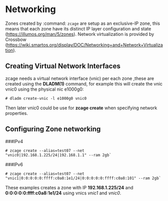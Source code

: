 
# Networking

Zones created by :command: `zcage` are setup as an exclusive-IP zone, this  
means that each zone have its distinct IP layer configuration and state
(<https://illumos.org/man/5/zones>). 
Network virtualization is provided by Crossbow (https://wiki.smartos.org/display/DOC/Networking+and+Network+Virtualization).


## Creating Virtual Network Interfaces

zcage needs a virtual network interface (vnic) per each zone ,these
are created using the **DLADM(1)**  command, for example this will create the vnic
vnic0 using the physical nic e1000g0: 
   
```
# dladm create-vnic -l e1000g0 vnic0
```
Then later vnic0 could be use for **zcage create** when specifying network 
properties.


## Configuring Zone networking

###IPv4
   
```
# zcage create --alias=test07 --net "vnic0|192.168.1.225/24|192.168.1.1" --ram 2gb`
```
###IPv6
    
```
# zcage create --alias=test07 --net "vnic1|0:0:0:0:0:ffff:c0a8:1e1/24|0:0:0:0:0:ffff:c0a8:101" --ram 2gb`
```

These examples creates a zone with IP **192.168.1.225/24** and **0:0:0:0:0:ffff:c0a8:1e1/24** using vnics *vnic1* and *vnic0*.
   
